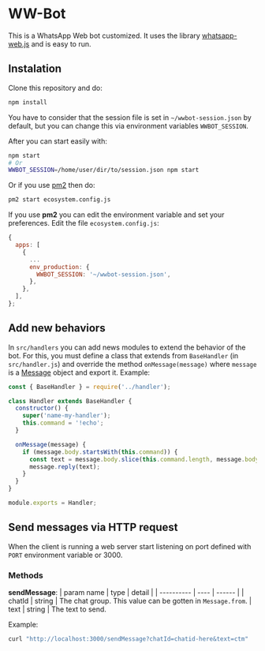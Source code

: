 # WW-Bot

This is a WhatsApp Web bot customized. It uses the library [whatsapp-web.js](https://github.com/pedroslopez/whatsapp-web.js) and is easy to run.

## Instalation

Clone this repository and do:
```bash
npm install
```

You have to consider that the session file is set in `~/wwbot-session.json` by default, but you can change this via environment variables `WWBOT_SESSION`.

After you can start easily with:
```bash
npm start
# Or
WWBOT_SESSION=/home/user/dir/to/session.json npm start
```

Or if you use [pm2](https://pm2.keymetrics.io/) then do:
```bash
pm2 start ecosystem.config.js
```

If you use **pm2** you can edit the environment variable and set your preferences. Edit the file `ecosystem.config.js`:
```js
{
  apps: [
    {
      ...
      env_production: {
        WWBOT_SESSION: '~/wwbot-session.json',
      },
    },
  ],
};
```

## Add new behaviors

In `src/handlers` you can add news modules to extend the behavior of the bot. For this, you must define a class that extends from `BaseHandler` (in `src/handler.js`) and override the method `onMessage(message)` where `message` is a [Message](https://pedroslopez.me/whatsapp-web.js/Message.html) object and export it. Example:

```js
const { BaseHandler } = require('../handler');

class Handler extends BaseHandler {
  constructor() {
    super('name-my-handler');
    this.command = '!echo';
  }

  onMessage(message) {
    if (message.body.startsWith(this.command)) {
      const text = message.body.slice(this.command.length, message.body.length);
      message.reply(text);
    }
  }
}

module.exports = Handler;
```

## Send messages via HTTP request

When the client is running a web server start listening on port defined with `PORT` environment variable or 3000.

### Methods

**sendMessage**:
| param name | type | detail |
| ---------- | ---- | ------ |
| chatId | string | The chat group. This value can be gotten in `Message.from`.
| text | string | The text to send.

Example:
```bash
curl "http://localhost:3000/sendMessage?chatId=chatid-here&text=ctm"
```